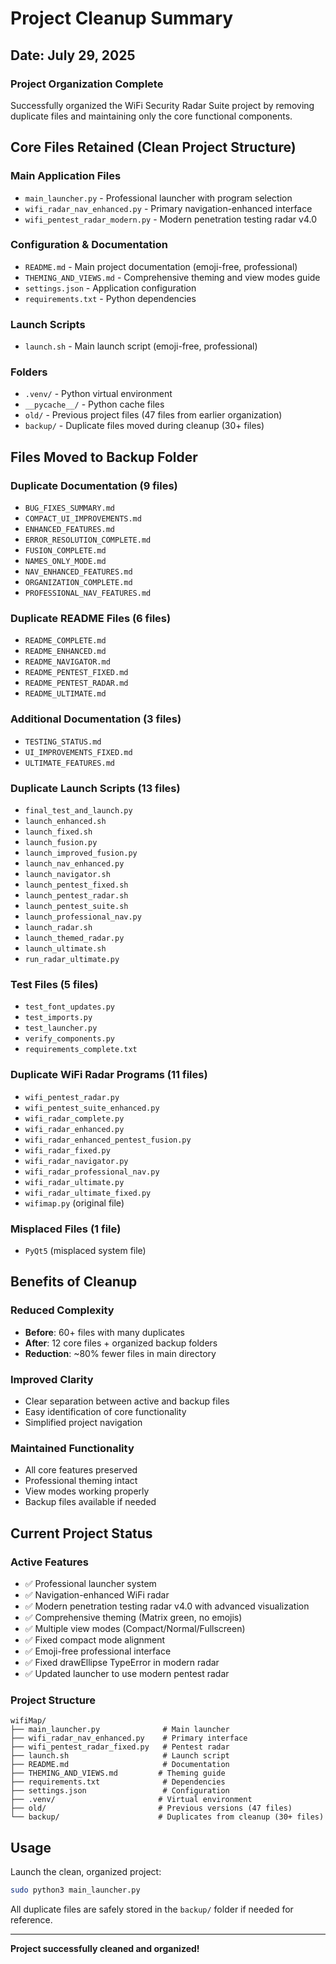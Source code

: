 # Project Cleanup Summary

## Date: July 29, 2025

### Project Organization Complete

Successfully organized the WiFi Security Radar Suite project by removing duplicate files and maintaining only the core functional components.

## Core Files Retained (Clean Project Structure)

### Main Application Files
- `main_launcher.py` - Professional launcher with program selection
- `wifi_radar_nav_enhanced.py` - Primary navigation-enhanced interface
- `wifi_pentest_radar_modern.py` - Modern penetration testing radar v4.0

### Configuration & Documentation
- `README.md` - Main project documentation (emoji-free, professional)
- `THEMING_AND_VIEWS.md` - Comprehensive theming and view modes guide
- `settings.json` - Application configuration
- `requirements.txt` - Python dependencies

### Launch Scripts
- `launch.sh` - Main launch script (emoji-free, professional)

### Folders
- `.venv/` - Python virtual environment
- `__pycache__/` - Python cache files
- `old/` - Previous project files (47 files from earlier organization)
- `backup/` - Duplicate files moved during cleanup (30+ files)

## Files Moved to Backup Folder

### Duplicate Documentation (9 files)
- `BUG_FIXES_SUMMARY.md`
- `COMPACT_UI_IMPROVEMENTS.md`
- `ENHANCED_FEATURES.md`
- `ERROR_RESOLUTION_COMPLETE.md`
- `FUSION_COMPLETE.md`
- `NAMES_ONLY_MODE.md`
- `NAV_ENHANCED_FEATURES.md`
- `ORGANIZATION_COMPLETE.md`
- `PROFESSIONAL_NAV_FEATURES.md`

### Duplicate README Files (6 files)
- `README_COMPLETE.md`
- `README_ENHANCED.md`
- `README_NAVIGATOR.md`
- `README_PENTEST_FIXED.md`
- `README_PENTEST_RADAR.md`
- `README_ULTIMATE.md`

### Additional Documentation (3 files)
- `TESTING_STATUS.md`
- `UI_IMPROVEMENTS_FIXED.md`
- `ULTIMATE_FEATURES.md`

### Duplicate Launch Scripts (13 files)
- `final_test_and_launch.py`
- `launch_enhanced.sh`
- `launch_fixed.sh`
- `launch_fusion.py`
- `launch_improved_fusion.py`
- `launch_nav_enhanced.py`
- `launch_navigator.sh`
- `launch_pentest_fixed.sh`
- `launch_pentest_radar.sh`
- `launch_pentest_suite.sh`
- `launch_professional_nav.py`
- `launch_radar.sh`
- `launch_themed_radar.py`
- `launch_ultimate.sh`
- `run_radar_ultimate.py`

### Test Files (5 files)
- `test_font_updates.py`
- `test_imports.py`
- `test_launcher.py`
- `verify_components.py`
- `requirements_complete.txt`

### Duplicate WiFi Radar Programs (11 files)
- `wifi_pentest_radar.py`
- `wifi_pentest_suite_enhanced.py`
- `wifi_radar_complete.py`
- `wifi_radar_enhanced.py`
- `wifi_radar_enhanced_pentest_fusion.py`
- `wifi_radar_fixed.py`
- `wifi_radar_navigator.py`
- `wifi_radar_professional_nav.py`
- `wifi_radar_ultimate.py`
- `wifi_radar_ultimate_fixed.py`
- `wifimap.py` (original file)

### Misplaced Files (1 file)
- `PyQt5` (misplaced system file)

## Benefits of Cleanup

### Reduced Complexity
- **Before**: 60+ files with many duplicates
- **After**: 12 core files + organized backup folders
- **Reduction**: ~80% fewer files in main directory

### Improved Clarity
- Clear separation between active and backup files
- Easy identification of core functionality
- Simplified project navigation

### Maintained Functionality
- All core features preserved
- Professional theming intact
- View modes working properly
- Backup files available if needed

## Current Project Status

### Active Features
- ✅ Professional launcher system
- ✅ Navigation-enhanced WiFi radar
- ✅ Modern penetration testing radar v4.0 with advanced visualization
- ✅ Comprehensive theming (Matrix green, no emojis)
- ✅ Multiple view modes (Compact/Normal/Fullscreen)
- ✅ Fixed compact mode alignment
- ✅ Emoji-free professional interface
- ✅ Fixed drawEllipse TypeError in modern radar
- ✅ Updated launcher to use modern pentest radar

### Project Structure
```
wifiMap/
├── main_launcher.py              # Main launcher
├── wifi_radar_nav_enhanced.py    # Primary interface
├── wifi_pentest_radar_fixed.py   # Pentest radar
├── launch.sh                     # Launch script
├── README.md                     # Documentation
├── THEMING_AND_VIEWS.md         # Theming guide
├── requirements.txt              # Dependencies
├── settings.json                 # Configuration
├── .venv/                       # Virtual environment
├── old/                         # Previous versions (47 files)
└── backup/                      # Duplicates from cleanup (30+ files)
```

## Usage

Launch the clean, organized project:
```bash
sudo python3 main_launcher.py
```

All duplicate files are safely stored in the `backup/` folder if needed for reference.

---

**Project successfully cleaned and organized!**
